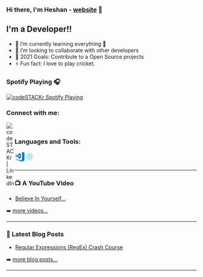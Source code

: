 ### Hi there, I'm Heshan - [website] 👋

## I'm a Developer!!

- 🌱 I’m currently learning everything 🤣
- 👯 I’m looking to collaborate with other developers
- 🥅 2021 Goals: Contribute to a Open Source projects
- ⚡ Fun fact: I love to play cricket.

### Spotify Playing 🎧

[<img src="https://now-playing-codestackr.vercel.app/api/spotify-playing" alt="codeSTACKr Spotify Playing" width="350" />](https://open.spotify.com/user/swyqyimdc12jajde4vpwd2x1b)

### Connect with me:

[<img align="left" alt="codeSTACKr | LinkedIn" width="22px" src="https://cdn.jsdelivr.net/npm/simple-icons@v3/icons/linkedin.svg" />][linkedin]

<br />

### Languages and Tools:

[<img align="left" alt="Visual Studio Code" width="26px" src="https://raw.githubusercontent.com/github/explore/80688e429a7d4ef2fca1e82350fe8e3517d3494d/topics/visual-studio-code/visual-studio-code.png" />][webdevplaylist]
[<img align="left" alt="React" width="26px" src="https://raw.githubusercontent.com/github/explore/80688e429a7d4ef2fca1e82350fe8e3517d3494d/topics/react/react.png" />][reactplaylist]

<br />
<br />

---

### 📺 A YouTube Video

<!-- YOUTUBE:START -->

- [Believe In Yourself...](https://www.youtube.com/watch?v=6ndVTDc-Ppg&ab_channel=Daretodo.Motivation)

<!-- YOUTUBE:END -->

➡️ [more videos...](https://www.youtube.com/watch?v=mXlShtoVrLA&ab_channel=Daretodo.Motivation)

---

### 📕 Latest Blog Posts

<!-- BLOG-POST-LIST:START -->

- [Regular Expressions (RegEx) Crash Course](https://dev.to/codestackr/regular-expressions-regex-crash-course-248n)

<!-- BLOG-POST-LIST:END -->

➡️ [more blog posts...](https://www.freecodecamp.org/)

---

[linkedin]: https://www.linkedin.com/in/heshan-wijerathna/
[website]: https://heshanhh.github.io/resume/
[webdevplaylist]: https://youtube.com/playlist?list=PLWKjhJtqVAblStefaz_YOVpDWqcRScc2s/
[reactplaylist]: https://www.youtube.com/watch?v=4UZrsTqkcW4
